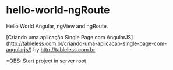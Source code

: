 hello-world-ngRoute
=================

Hello World Angular, ngView and ngRoute.

[Criando uma aplicação Single Page com AngularJS] (http://tableless.com.br/criando-uma-aplicacao-single-page-com-angularjs/) by http://tableless.com.br


*OBS: Start project in server root
